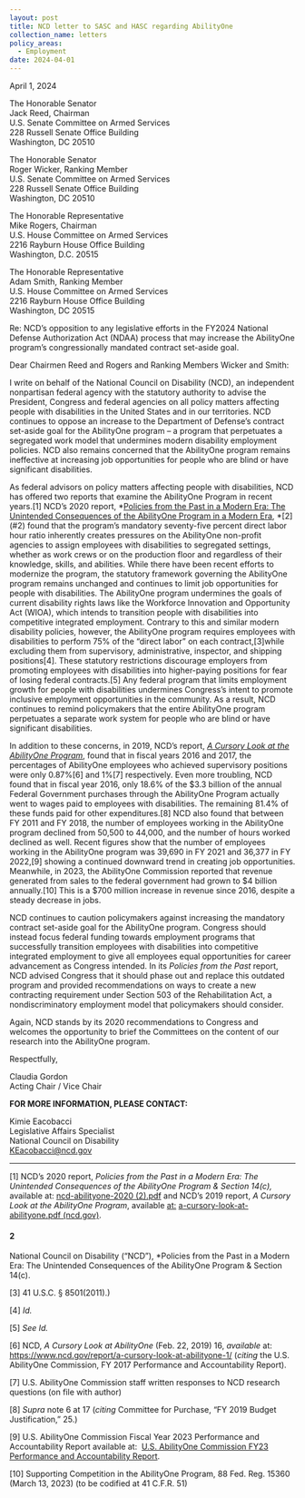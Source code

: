 ```yaml
---
layout: post
title: NCD letter to SASC and HASC regarding AbilityOne
collection_name: letters
policy_areas:
  - Employment
date: 2024-04-01
---
```

April 1, 2024

The Honorable Senator\
Jack Reed, Chairman\
U.S. Senate Committee on Armed Services\
228 Russell Senate Office Building\
Washington, DC 20510

The Honorable Senator\
Roger Wicker, Ranking Member\
U.S. Senate Committee on Armed Services\
228 Russell Senate Office Building\
Washington, DC 20510

The Honorable Representative\
Mike Rogers, Chairman\
U.S. House Committee on Armed Services\
2216 Rayburn House Office Building\
Washington, D.C. 20515

The Honorable Representative\
Adam Smith, Ranking Member\
U.S. House Committee on Armed Services\
2216 Rayburn House Office Building\
Washington, DC 20515

Re: NCD’s opposition to any legislative efforts in the FY2024 National Defense Authorization Act (NDAA) process that may increase the AbilityOne program’s congressionally mandated contract set-aside goal.

Dear Chairmen Reed and Rogers and Ranking Members Wicker and Smith:

I write on behalf of the National Council on Disability (NCD), an independent nonpartisan federal agency with the statutory authority to advise the President, Congress and federal agencies on all policy matters affecting people with disabilities in the United States and in our territories. NCD continues to oppose an increase to the Department of Defense’s contract set-aside goal for the AbilityOne program – a program that perpetuates a segregated work model that undermines modern disability employment policies. NCD also remains concerned that the AbilityOne program remains ineffective at increasing job opportunities for people who are blind or have significant disabilities.

As federal advisors on policy matters affecting people with disabilities, NCD has offered two reports that examine the AbilityOne Program in recent years.\[1] NCD’s 2020 report, *[Policies from the Past in a Modern Era: The Unintended Consequences of the AbilityOne Program in a Modern Era](https://www.ncd.gov/report/policies-from-the-past-in-a-modern-era-the-unintended-consequences-of-the-abilityone-program-section-14-c/), *\[2](#2) found that the program’s mandatory seventy-five percent direct labor hour ratio inherently creates pressures on the AbilityOne non-profit agencies to assign employees with disabilities to segregated settings, whether as work crews or on the production floor and regardless of their knowledge, skills, and abilities. While there have been recent efforts to modernize the program, the statutory framework governing the AbilityOne program remains unchanged and continues to limit job opportunities for people with disabilities. The AbilityOne program undermines the goals of current disability rights laws like the Workforce Innovation and Opportunity Act (WIOA), which intends to transition people with disabilities into competitive integrated employment. Contrary to this and similar modern disability policies, however, the AbilityOne program requires employees with disabilities to perform 75% of the “direct labor” on each contract,\[3]while excluding them from supervisory, administrative, inspector, and shipping positions\[4]. These statutory restrictions discourage employers from promoting employees with disabilities into higher-paying positions for fear of losing federal contracts.\[5] Any federal program that limits employment growth for people with disabilities undermines Congress’s intent to promote inclusive employment opportunities in the community. As a result, NCD continues to remind policymakers that the entire AbilityOne program perpetuates a separate work system for people who are blind or have significant disabilities.

In addition to these concerns, in 2019, NCD’s report, *[A Cursory Look at the AbilityOne Program](https://www.ncd.gov/report/a-cursory-look-at-abilityone-1/)*, found that in fiscal years 2016 and 2017, the percentages of AbilityOne employees who achieved supervisory positions were only 0.87%\[6] and 1%\[7] respectively. Even more troubling, NCD found that in fiscal year 2016, only 18.6% of the $3.3 billion of the annual Federal Government purchases through the AbilityOne Program actually went to wages paid to employees with disabilities. The remaining 81.4% of these funds paid for other expenditures.\[8] NCD also found that between FY 2011 and FY 2018, the number of employees working in the AbilityOne program declined from 50,500 to 44,000, and the number of hours worked declined as well. Recent figures show that the number of employees working in the AbilityOne program was 39,690 in FY 2021 and 36,377 in FY 2022,\[9] showing a continued downward trend in creating job opportunities. Meanwhile, in 2023, the AbilityOne Commission reported that revenue generated from sales to the federal government had grown to $4 billion annually.\[10] This is a $700 million increase in revenue since 2016, despite a steady decrease in jobs.

NCD continues to caution policymakers against increasing the mandatory contract set-aside goal for the AbilityOne program. Congress should instead focus federal funding towards employment programs that successfully transition employees with disabilities into competitive integrated employment to give all employees equal opportunities for career advancement as Congress intended. In its *Policies from the Past* report, NCD advised Congress that it should phase out and replace this outdated program and provided recommendations on ways to create a new contracting requirement under Section 503 of the Rehabilitation Act, a nondiscriminatory employment model that policymakers should consider.

Again, NCD stands by its 2020 recommendations to Congress and welcomes the opportunity to brief the Committees on the content of our research into the AbilityOne program.

Respectfully,

Claudia Gordon\
Acting Chair / Vice Chair

**FOR MORE INFORMATION, PLEASE CONTACT:**

Kimie Eacobacci\
Legislative Affairs Specialist\
National Council on Disability\
KEacobacci@ncd.gov

- - -

\[1] NCD’s 2020 report, *Policies from the Past in a Modern Era: The Unintended Consequences of the AbilityOne Program & Section 14(c),* available at: [ncd-abilityone-2020 (2).pdf](file://local.ncd.gov/ncd/Redirected/keacobacci/Downloads/ncd-abilityone-2020%20(2).pdf) and NCD’s 2019 report, *A Cursory Look at the AbilityOne Program*, available [at:](<>) [a-cursory-look-at-abilityone.pdf (ncd.gov)](file://local.ncd.gov/ncd/Redirected/keacobacci/Downloads/a-cursory-look-at-abilityone.pdf).

#### 2
National Council on Disability (“NCD”), *Policies from the Past in a Modern Era: The Unintended Consequences of the AbilityOne Program & Section 14(c).

\[3] 41 U.S.C. § 8501(2011).)

\[4]  *Id.*

\[5] *See Id.*

\[6] NCD, *A Cursory Look at AbilityOne* (Feb. 22, 2019) 16, *available* at: https://www.ncd.gov/report/a-cursory-look-at-abilityone-1/ (*citing* the U.S. AbilityOne Commission, FY 2017 Performance and Accountability Report).

\[7] U.S. AbilityOne Commission staff written responses to NCD research questions (on file with author)

\[8] *Supra* note 6 at 17 (*citing* Committee for Purchase, “FY 2019 Budget Justification,” 25.)

\[9] U.S. AbilityOne Commission Fiscal Year 2023 Performance and Accountability Report available at:  [U.S. AbilityOne Commission FY23 Performance and Accountability Report](https://www.abilityone.gov/Commission/documents/U.S.%20AbilityOne%20Commission%20FY2023%20PAR%2015Nov2023%20signed%20508.pdf).

\[10] Supporting Competition in the AbilityOne Program, 88 Fed. Reg. 15360 (March 13, 2023) (to be codified at 41 C.F.R. 51)